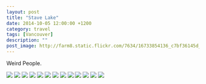 ```yaml
---
layout: post
title: "Stave Lake"
date: 2014-10-05 12:00:00 +1200
category: travel
tags: [Vancouver]
description: ""
post_image: http://farm8.static.flickr.com/7634/16733854136_c7bf36145d_o.jpg
---
```

Weird People.

[![](http://farm8.static.flickr.com/7611/16573607149_aaba90c278_c.jpg)](http://farm8.static.flickr.com/7611/16573607149_8f97620e46_o.jpg)
[![](http://farm8.static.flickr.com/7597/16552478757_444700d0f8_c.jpg)](http://farm8.static.flickr.com/7597/16552478757_c4b5e6a465_o.jpg)
[![](http://farm9.static.flickr.com/8750/16573610089_8071866c78_c.jpg)](http://farm9.static.flickr.com/8750/16573610089_64e88744df_o.jpg)
[![](http://farm9.static.flickr.com/8670/16552481687_77077f3d76_c.jpg)](http://farm9.static.flickr.com/8670/16552481687_219ec78f31_o.jpg)
[![](http://farm9.static.flickr.com/8563/16758567561_8d9ff74a90_c.jpg)](http://farm9.static.flickr.com/8563/16758567561_68f7e0e79b_o.jpg)
[![](http://farm9.static.flickr.com/8571/16758671062_461b2c0a52_c.jpg)](http://farm9.static.flickr.com/8571/16758671062_459ec3f544_o.jpg)
[![](http://farm8.static.flickr.com/7649/16572359900_c8095ab127_c.jpg)](http://farm8.static.flickr.com/7649/16572359900_287a705999_o.jpg)
[![](http://farm9.static.flickr.com/8617/16758566861_83560d266a_c.jpg)](http://farm9.static.flickr.com/8617/16758566861_cde22bd053_o.jpg)
[![](http://farm9.static.flickr.com/8581/16552480717_451d329468_c.jpg)](http://farm9.static.flickr.com/8581/16552480717_0b99a95aab_o.jpg)
[![](http://farm9.static.flickr.com/8589/16758670122_4a5d524dcb_c.jpg)](http://farm9.static.flickr.com/8589/16758670122_f29a8ac548_o.jpg)
[![](http://farm9.static.flickr.com/8589/16573607989_e32d511b3b_c.jpg)](http://farm9.static.flickr.com/8589/16573607989_6a5b0ed9cf_o.jpg)
[![](http://farm9.static.flickr.com/8721/16572358720_85d4fe6f52_c.jpg)](http://farm9.static.flickr.com/8721/16572358720_76c6ce6590_o.jpg)
[![](http://farm8.static.flickr.com/7283/16137434864_3a2594003b_c.jpg)](http://farm8.static.flickr.com/7283/16137434864_43efd2ea40_o.jpg)

